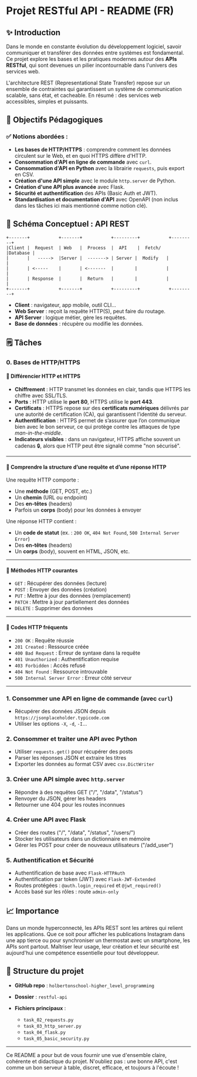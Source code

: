# Projet RESTful API - README (FR)

## ✨ Introduction

Dans le monde en constante évolution du développement logiciel, savoir communiquer et transférer des données entre systèmes est fondamental. Ce projet explore les bases et les pratiques modernes autour des **APIs RESTful**, qui sont devenues un pilier incontournable dans l'univers des services web.

L'architecture REST (Representational State Transfer) repose sur un ensemble de contraintes qui garantissent un système de communication scalable, sans état, et cacheable. En résumé : des services web accessibles, simples et puissants.

## 🔧 Objectifs Pédagogiques

### ✅ Notions abordées :

* **Les bases de HTTP/HTTPS** : comprendre comment les données circulent sur le Web, et en quoi HTTPS diffère d'HTTP.
* **Consommation d'API en ligne de commande** avec `curl`.
* **Consommation d'API en Python** avec la librairie `requests`, puis export en CSV.
* **Création d'une API simple** avec le module `http.server` de Python.
* **Création d'une API plus avancée** avec Flask.
* **Sécurité et authentification** des APIs (Basic Auth et JWT).
* **Standardisation et documentation d'API** avec OpenAPI (non inclus dans les tâches ici mais mentionné comme notion clé).

## 🤖 Schéma Conceptuel : API REST

```
+-------+           +-------+           +---------+           +---------+
|Client |  Request  | Web   |  Process  |  API    |  Fetch/   |Database |
|       |   ----->  |Server |  -------> | Server |  Modify   |         |
|       | <-----    |       | <-------  |        |           |         |
|       | Response  |       |  Return   |        |           |         |
+-------+           +-------+           +---------+           +---------+
```

* **Client** : navigateur, app mobile, outil CLI...
* **Web Server** : reçoit la requête HTTP(S), peut faire du routage.
* **API Server** : logique métier, gère les requêtes.
* **Base de données** : récupère ou modifie les données.

## 🗒️ Tâches

### 0. Bases de HTTP/HTTPS

#### 🔐 Différencier HTTP et HTTPS

- **Chiffrement** : HTTP transmet les données en clair, tandis que HTTPS les chiffre avec SSL/TLS.
- **Ports** : HTTP utilise le **port 80**, HTTPS utilise le **port 443**.
- **Certificats** : HTTPS repose sur des **certificats numériques** délivrés par une autorité de certification (CA), qui garantissent l’identité du serveur.
- **Authentification** : HTTPS permet de s’assurer que l’on communique bien avec le bon serveur, ce qui protège contre les attaques de type *man-in-the-middle*.
- **Indicateurs visibles** : dans un navigateur, HTTPS affiche souvent un cadenas 🔒, alors que HTTP peut être signalé comme "non sécurisé".

---

#### 📡 Comprendre la structure d’une requête et d’une réponse HTTP

Une requête HTTP comporte :
- Une **méthode** (GET, POST, etc.)
- Un **chemin** (URL ou endpoint)
- Des **en-têtes** (headers)
- Parfois un **corps** (body) pour les données à envoyer

Une réponse HTTP contient :
- Un **code de statut** (ex. : `200 OK`, `404 Not Found`, `500 Internal Server Error`)
- Des **en-têtes** (headers)
- Un **corps** (body), souvent en HTML, JSON, etc.

---

#### 🔧 Méthodes HTTP courantes

- `GET` : Récupérer des données (lecture)
- `POST` : Envoyer des données (création)
- `PUT` : Mettre à jour des données (remplacement)
- `PATCH` : Mettre à jour partiellement des données
- `DELETE` : Supprimer des données

---

#### 🧾 Codes HTTP fréquents

- `200 OK` : Requête réussie
- `201 Created` : Ressource créée
- `400 Bad Request` : Erreur de syntaxe dans la requête
- `401 Unauthorized` : Authentification requise
- `403 Forbidden` : Accès refusé
- `404 Not Found` : Ressource introuvable
- `500 Internal Server Error` : Erreur côté serveur

---


### 1. Consommer une API en ligne de commande (avec `curl`)

* Récupérer des données JSON depuis `https://jsonplaceholder.typicode.com`
* Utiliser les options `-X`, `-d`, `-I`...

### 2. Consommer et traiter une API avec Python

* Utiliser `requests.get()` pour récupérer des posts
* Parser les réponses JSON et extraire les titres
* Exporter les données au format CSV avec `csv.DictWriter`

### 3. Créer une API simple avec `http.server`

* Répondre à des requêtes GET ("/", "/data", "/status")
* Renvoyer du JSON, gérer les headers
* Retourner une 404 pour les routes inconnues

### 4. Créer une API avec Flask

* Créer des routes ("/", "/data", "/status", "/users/<username>")
* Stocker les utilisateurs dans un dictionnaire en mémoire
* Gérer les POST pour créer de nouveaux utilisateurs ("/add\_user")

### 5. Authentification et Sécurité

* Authentification de base avec `Flask-HTTPAuth`
* Authentification par token (JWT) avec `Flask-JWT-Extended`
* Routes protégées : `@auth.login_required` et `@jwt_required()`
* Accès basé sur les rôles : route `admin-only`

## 📈 Importance

Dans un monde hyperconnecté, les APIs REST sont les artères qui relient les applications. Que ce soit pour afficher les publications Instagram dans une app tierce ou pour synchroniser un thermostat avec un smartphone, les APIs sont partout. Maîtriser leur usage, leur création et leur sécurité est aujourd'hui une compétence essentielle pour tout développeur.

## 📄 Structure du projet

* **GitHub repo** : `holbertonschool-higher_level_programming`
* **Dossier** : `restful-api`
* **Fichiers principaux** :

  * `task_02_requests.py`
  * `task_03_http_server.py`
  * `task_04_flask.py`
  * `task_05_basic_security.py`

---

Ce README a pour but de vous fournir une vue d'ensemble claire, cohérente et didactique du projet. N'oubliez pas : une bonne API, c'est comme un bon serveur à table, discret, efficace, et toujours à l'écoute !
